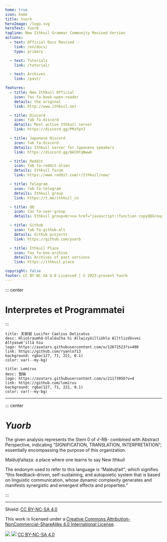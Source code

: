 ```yaml
---
home: true
icon: home
title: Yuorb
heroImage: /logo.svg
heroText: Yuorb
tagline: New Ithkuil Grammar Community Revised Version
actions:
  - text: Official Docs Revised 💡
    link: /en/docs/
    type: primary

  - text: Tutorials
    link: /tutorial/

  - text: Archives
    link: /past/

features:
  - title: New Ithkuil Official
    icon: fas fa-book-open-reader
    details: the original
    link: http://www.ithkuil.net

  - title: Discord
    icon: fab fa-discord
    details: Most active Ithkuil server
    link: https://discord.gg/PMzFpYJ

  - title: Japanese Discord
    icon: fab fa-discord
    details: Ithkuil server for Japanese speakers
    link: https://discord.gg/8ACHfqNwwb

  - title: Reddit
    icon: fab fa-reddit-alien
    details: Ithkuil forum
    link: https://www.reddit.com/r/Ithkuil/new/

  - title: Telegram
    icon: fab fa-telegram
    details: Ithkuil group
    link: https://t.me/ithkuil_cn

  - title: QQ
    icon: fas fa-user-group
    details: Ithkuil group<br><a href="javascript:(function copyQQGroupCode() { const qqGroupCode = '865538600'; const textarea = document.createElement('textarea'); textarea.value = qqGroupCode; document.body.appendChild(textarea); textarea.select(); document.execCommand('copy'); document.body.removeChild(textarea); alert('Group number copied successfully'); })()">Click to copy the QQ group number</a>

  - title: Github
    icon: fab fa-github-alt
    details: Github projects
    link: https://github.com/yuorb

  - title: Ithkuil Place
    icon: fas fa-box-archive
    details: Archives of past versions
    link: https://ithkuil.place

copyright: false
footer: CC BY-NC-SA 4.0 Licensed | © 2023-present Yuorb
---
```


::: center
# Interpretes et Programmatei
:::
<div class="vp-card-container">

```component VPCard
title: 天邪弱 Lucifer Caelius Delicatus
desc: Hliošraumhâ-Ulalëučha hi Allwizyëilliöhla Aḷḷtḷiẓdövvei Altyaswë’illä hiu
logo: https://avatars.githubusercontent.com/u/12672523?s=400
link: https://github.com/ryanlo713
background: rgba(127, 71, 221, 0.1)
color: var(--my-bg)
```

```component VPCard
title: Lomírus
desc: 暂缺
logo: https://avatars.githubusercontent.com/u/21173956?v=4
link: https://github.com/lomirus
background: rgba(127, 71, 221, 0.1)
color: var(--my-bg)
```

</div>

------

::: center

# *Yuorb*

The given analysis represents the Stem 0 of √-RB- combined with Abstract Perspective, indicating “SIGNIFICATION, TRANSLATION, INTERPRETATION”; essentially encompassing the purpose of this organization.

Malëuţřaitaẓa: a place where one learns to say New Ithkuil

The endonym used to refer to this language is <q>Malëuţřait</q>, which signifies “this feedback-driven, self-sustaining, and autopoietic system that is based on linguistic communication, whose dynamic complexity generates and manifests synergistic and emergent effects and properties.”

:::

------

Shield: [CC BY-NC-SA 4.0][cc-by-nc-sa]

This work is licensed under a
[Creative Commons Attribution-NonCommercial-ShareAlike 4.0 International License][cc-by-nc-sa].

![][cc-by-nc-sa-image] ![][cc-by-nc-sa-shield] [CC BY-NC-SA 4.0][cc-by-nc-sa]

[cc-by-nc-sa]: http://creativecommons.org/licenses/by-nc-sa/4.0/
[cc-by-nc-sa-image]: https://licensebuttons.net/l/by-nc-sa/4.0/88x31.png
[cc-by-nc-sa-shield]: https://img.shields.io/badge/License-CC%20BY--NC--SA%204.0-lightgrey.svg